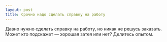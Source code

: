 ```yaml
---
layout: post 
title: Срочно надо сделать справку на работу 
--- 
```

Давно нужно сделать справку на работу, но никак не решусь заказать. Может кто подскажет — хорошая затея или нет? Делитесь опытом.